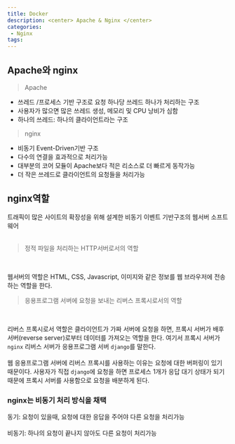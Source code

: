 ```yaml
---
title: Docker
description: <center> Apache & Nginx </center>
categories:
 - Nginx
tags:
---
```


## Apache와 nginx

> Apache

- 쓰레드 /프로세스 기반 구조로 요청 하나당 쓰레드 하나가 처리하는 구조
- 사용자가 많으면 많은 쓰레드 생성, 메모리 및 CPU 낭비가 심함
- 하나의 쓰레드: 하나의 클라이언트라는 구조

> nginx

- 비동기 Event-Driven기반 구조
- 다수의 연결을 효과적으로 처리가능
- 대부분의 코어 모듈이 Apache보다 적은 리소스로 더 빠르게 동작가능
- 더 작은 쓰레드로 클라이언트의 요청들을 처리가능

## nginx역할
트래픽이 많은 사이트의 확장성을 위해 설계한 비동기 이벤트 기반구조의 웹서버 소프트웨어
<br>
<br>
> 정적 파일을 처리하는 HTTP서버로서의 역할
<br>

웹서버의 역할은 HTML, CSS, Javascript, 이미지와 같은 정보를 웹 브라우저에 전송하는 역할을 한다.

>응용프로그램 서버에 요청을 보내는 리버스 프록시로서의 역할
<br>

리버스 프록시로서 역할은 클라이언트가 가짜 서버에 요청을 하면, 프록시 서버가 배후 서버(reverse server)로부터 데이터를 가져오는 역할을 한다. 여기서 프록시 서버가 `nginx` 리버스 서버가 응용프로그램 서버 `django`를 말한다.
<br>
<br>
웹 응용프로그램 서버에 리버스 프록시를 사용하는 이유는 요청에 대한 버퍼링이 있기 때문이다. 사용자가 직접 `django`에 요청을 하면 프로세스 1개가 응답 대기 상태가 되기 때문에 프록시 서버를 사용함으로 요청을 배분하게 된다.

### nginx는 비동기 처리 방식을 채택
동기: 요청이 있을때, 요청에 대한 응답을 주어야 다른 요청을 처리가능
<br>
<br>
비동기: 하나의 요청이 끝나지 않아도 다른 요청이 처리가능



